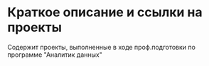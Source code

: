 # Краткое описание и ссылки на проекты
Содержит проекты, выполненные в ходе проф.подготовки по программе "Аналитик данных"

